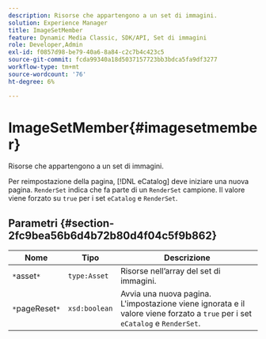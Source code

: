```yaml
---
description: Risorse che appartengono a un set di immagini.
solution: Experience Manager
title: ImageSetMember
feature: Dynamic Media Classic, SDK/API, Set di immagini
role: Developer,Admin
exl-id: f0857d98-be79-40a6-8a84-c2c7b4c423c5
source-git-commit: fcda99340a18d5037157723bb3bdca5fa9df3277
workflow-type: tm+mt
source-wordcount: '76'
ht-degree: 6%

---
```


# ImageSetMember{#imagesetmember}

Risorse che appartengono a un set di immagini.

Per reimpostazione della pagina, [!DNL eCatalog] deve iniziare una nuova pagina. `RenderSet` indica che fa parte di un  `RenderSet` campione. Il valore viene forzato su `true` per i set `eCatalog` e `RenderSet`.

## Parametri {#section-2fc9bea56b6d4b72b80d4f04c5f9b862}

| Nome | Tipo | Descrizione |
|---|---|---|
| `*`asset`*` | `type:Asset` | Risorse nell’array del set di immagini. |
| `*`pageReset`*` | `xsd:boolean` | Avvia una nuova pagina. L&#39;impostazione viene ignorata e il valore viene forzato a `true` per i set `eCatalog` e `RenderSet`. |
